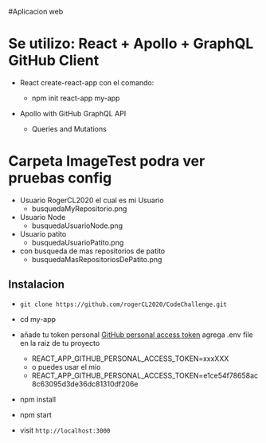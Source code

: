 #Aplicacion web
# Se utilizo: React + Apollo + GraphQL GitHub Client

* React  create-react-app con el comando:
  * npm init react-app my-app

* Apollo with GitHub GraphQL API
  * Queries and Mutations

# Carpeta ImageTest podra ver pruebas config

 * Usuario RogerCL2020 el cual es mi Usuario
    * busquedaMyRepositorio.png
 * Usuario Node
    * busquedaUsuarioNode.png
 * Usuario patito
    * busquedaUsuarioPatito.png
 * con busqueda de mas repositorios de patito
    * busquedaMasRepositoriosDePatito.png


## Instalacion

* `git clone https://github.com/rogerCL2020/CodeChallenge.git`
* cd my-app
* añade tu token personal [GitHub personal access token](https://help.github.com/articles/creating-a-personal-access-token-for-the-command-line/) agrega  .env file en la raiz de tu proyecto
  * REACT_APP_GITHUB_PERSONAL_ACCESS_TOKEN=xxxXXX
  * o puedes usar el mio
  * REACT_APP_GITHUB_PERSONAL_ACCESS_TOKEN=e1ce54f78658ac8c63095d3de36dc81310df206e

* npm install
* npm start
* visit `http://localhost:3000`
